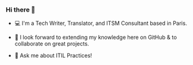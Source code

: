 ### Hi there 👋


- 💻 I'm a Tech Writer, Translator, and ITSM Consultant based in Paris. 
  
- 🤝 I look forward to extending my knowledge here on GitHub & to collaborate on great projects.
   
- 💬 Ask me about ITIL Practices! 


